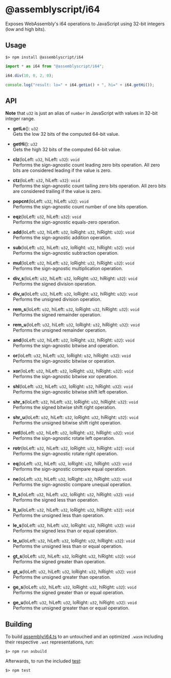 @assemblyscript/i64
===================

Exposes WebAssembly's i64 operations to JavaScript using 32-bit integers (low and high bits).

Usage
-----

```
$> npm install @assemblyscript/i64
```

```ts
import * as i64 from "@assemblyscript/i64";

i64.div(10, 0, 2, 0);

console.log("result: lo=" + i64.getLo() + ", hi=" + i64.getHi());
```

API
---

**Note** that `u32` is just an alias of `number` in JavaScript with values in 32-bit integer range.

* **getLo**(): `u32`<br />
  Gets the low 32 bits of the computed 64-bit value.

* **getHi**(): `u32`<br />
  Gets the high 32 bits of the computed 64-bit value.

* **clz**(loLeft: `u32`, hiLeft: `u32`): `void`<br />
  Performs the sign-agnostic count leading zero bits operation. All zero bits are considered leading if the value is zero.

* **ctz**(loLeft: `u32`, hiLeft: `u32`): `void`<br />
  Performs the sign-agnostic count tailing zero bits operation. All zero bits are considered trailing if the value is zero.

* **popcnt**(loLeft: `u32`, hiLeft: `u32`): `void`<br />
  Performs the sign-agnostic count number of one bits operation.

* **eqz**(loLeft: `u32`, hiLeft: `u32`): `void`<br />
  Performs the sign-agnostic equals-zero operation.

* **add**(loLeft: `u32`, hiLeft: `u32`, loRight: `u32`, hiRight: `u32`): `void`<br />
  Performs the sign-agnostic addition operation.

* **sub**(loLeft: `u32`, hiLeft: `u32`, loRight: `u32`, hiRight: `u32`): `void`<br />
  Performs the sign-agnostic subtraction operation.

* **mul**(loLeft: `u32`, hiLeft: `u32`, loRight: `u32`, hiRight: `u32`): `void`<br />
  Performs the sign-agnostic multiplication operation.

* **div_s**(loLeft: `u32`, hiLeft: `u32`, loRight: `u32`, hiRight: `u32`): `void`<br />
  Performs the signed division operation.

* **div_u**(loLeft: `u32`, hiLeft: `u32`, loRight: `u32`, hiRight: `u32`): `void`<br />
  Performs the unsigned division operation.

* **rem_s**(loLeft: `u32`, hiLeft: `u32`, loRight: `u32`, hiRight: `u32`): `void`<br />
  Performs the signed remainder operation.

* **rem_u**(loLeft: `u32`, hiLeft: `u32`, loRight: `u32`, hiRight: `u32`): `void`<br />
  Performs the unsigned remainder operation.

* **and**(loLeft: `u32`, hiLeft: `u32`, loRight: `u32`, hiRight: `u32`): `void`<br />
  Performs the sign-agnostic bitwise and operation.

* **or**(loLeft: `u32`, hiLeft: `u32`, loRight: `u32`, hiRight: `u32`): `void`<br />
  Performs the sign-agnostic bitwise or operation.

* **xor**(loLeft: `u32`, hiLeft: `u32`, loRight: `u32`, hiRight: `u32`): `void`<br />
  Performs the sign-agnostic bitwise xor operation.

* **shl**(loLeft: `u32`, hiLeft: `u32`, loRight: `u32`, hiRight: `u32`): `void`<br />
  Performs the sign-agnostic bitwise shift left operation.

* **shr_s**(loLeft: `u32`, hiLeft: `u32`, loRight: `u32`, hiRight: `u32`): `void`<br />
  Performs the signed bitwise shift right operation.

* **shr_u**(loLeft: `u32`, hiLeft: `u32`, loRight: `u32`, hiRight: `u32`): `void`<br />
  Performs the unsigned bitwise shift right operation.

* **rotl**(loLeft: `u32`, hiLeft: `u32`, loRight: `u32`, hiRight: `u32`): `void`<br />
  Performs the sign-agnostic rotate left operation.

* **rotr**(loLeft: `u32`, hiLeft: `u32`, loRight: `u32`, hiRight: `u32`): `void`<br />
  Performs the sign-agnostic rotate right operation.

* **eq**(loLeft: `u32`, hiLeft: `u32`, loRight: `u32`, hiRight: `u32`): `void`<br />
  Performs the sign-agnostic compare equal operation.

* **ne**(loLeft: `u32`, hiLeft: `u32`, loRight: `u32`, hiRight: `u32`): `void`<br />
  Performs the sign-agnostic compare unequal operation.

* **lt_s**(loLeft: `u32`, hiLeft: `u32`, loRight: `u32`, hiRight: `u32`): `void`<br />
  Performs the signed less than operation.

* **lt_u**(loLeft: `u32`, hiLeft: `u32`, loRight: `u32`, hiRight: `u32`): `void`<br />
  Performs the unsigned less than operation.

* **le_s**(loLeft: `u32`, hiLeft: `u32`, loRight: `u32`, hiRight: `u32`): `void`<br />
  Performs the signed less than or equal operation.

* **le_u**(loLeft: `u32`, hiLeft: `u32`, loRight: `u32`, hiRight: `u32`): `void`<br />
  Performs the unsigned less than or equal operation.

* **gt_s**(loLeft: `u32`, hiLeft: `u32`, loRight: `u32`, hiRight: `u32`): `void`<br />
  Performs the signed greater than operation.

* **gt_u**(loLeft: `u32`, hiLeft: `u32`, loRight: `u32`, hiRight: `u32`): `void`<br />
  Performs the unsigned greater than operation.

* **ge_s**(loLeft: `u32`, hiLeft: `u32`, loRight: `u32`, hiRight: `u32`): `void`<br />
  Performs the signed greater than or equal operation.

* **ge_u**(loLeft: `u32`, hiLeft: `u32`, loRight: `u32`, hiRight: `u32`): `void`<br />
  Performs the unsigned greater than or equal operation.

Building
--------

To build [assembly/i64.ts](./assembly/i64.ts) to an untouched and an optimized `.wasm` including their respective `.wat` representations, run:

```
$> npm run asbuild
```

Afterwards, to run the included [test](./tests/index.js):

```
$> npm test
```
